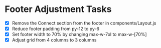 # Footer Adjustment Tasks

- [x] Remove the Connect section from the footer in components/Layout.js
- [x] Reduce footer padding from py-12 to py-6
- [x] Set footer width to 70% by changing max-w-7xl to max-w-[70%]
- [x] Adjust grid from 4 columns to 3 columns
